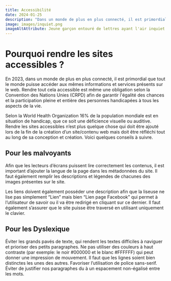 ```yaml
---
title: Accessibilité
date: 2024-01-25
description: "Dans un monde de plus en plus connecté, il est primordial que tout le monde puisse accéder aux mêmes informations et services présents sur le web."
image: images/inquiet.png
imageAltAttribute: Jeune garçon entouré de lettres ayant l'air inquiet
---
```


# Pourquoi rendre les sites accessibles ?

En 2023, dans un monde de plus en plus connecté, il est primordial que tout le monde puisse accéder aux mêmes informations et services présents sur le web. Rendre tout cela accessible est même une obligation selon la Convention des Nations Unies (CRPD) afin de garantir l'égalité des chances et la participation pleine et entière des personnes handicapées à tous les aspects de la vie.

Selon la World Health Organization 16% de la population mondiale est en situation de handicap, que ce soit une déficience visuelle ou auditive. Rendre les sites accessibles n’est plus quelque chose qui doit être ajouté lors de la fin de la création d’un site/contenu web mais doit être réfléchi tout au long de sa conception et création. Voici quelques conseils à suivre.

## Pour les malvoyants

Afin que les lecteurs d’écrans puissent lire correctement les contenus, il est important d’ajouter la langue de la page dans les métadonnées du site. Il faut également remplir les descriptions et légendes de chacunes des images présentes sur le site.

Les liens doivent également posséder une description afin que la liseuse ne lise pas simplement “Lien” mais bien “Lien page Facebook” qui permet à l’utilisateur de savoir ou il va être redirigé en cliquant sur ce dernier. Il faut également s’assurer que le site puisse être traversé en utilisant uniquement le clavier.

## Pour les Dyslexique

Éviter les grands pavés de texte, qui rendent les textes difficiles à naviguer et prioriser des petits paragraphes. Ne pas utiliser des couleurs à haut contraste (par exemple: le noir #000000 et le blanc #FFFFFF) qui peut donner une impression de mouvement. Il faut que les lignes soient bien distinctes les unes des autres. Favoriser l’utilisation de police sans-serif. Éviter de justifier nos paragraphes du à un espacement non-égalisé entre les mots.